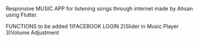 Responsive MUSIC APP for listening songs through internet made by Ahsan using Flutter.
 
FUNCTIONS to be added
1)FACEBOOK LOGIN
2)Slider in Music Player
3)Volume Adjustment
